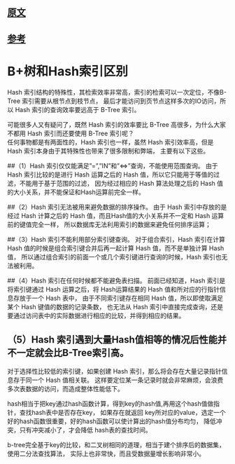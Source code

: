 
## [原文](https://blog.csdn.net/maybe3is3u5/article/details/52426401)

## [参考](https://blog.csdn.net/timchen525/article/details/77691190)

# B+树和Hash索引区别

Hash 索引结构的特殊性，其检索效率非常高，索引的检索可以一次定位，不像B-Tree 索引需要从根节点到枝节点，
最后才能访问到页节点这样多次的IO访问，所以 Hash 索引的查询效率要远高于 B-Tree 索引。

可能很多人又有疑问了，既然 Hash 索引的效率要比 B-Tree 高很多，为什么大家不都用 Hash 索引而还要使用 B-Tree 索引呢？   
任何事物都是有两面性的，Hash 索引也一样，虽然 Hash 索引效率高，但是 Hash 索引本身由于其特殊性也带来了很多限制和弊端，
主要有以下这些。

##（1）Hash 索引仅仅能满足”=”,”IN”和”<=>”查询，不能使用范围查询。
由于 Hash 索引比较的是进行 Hash 运算之后的 Hash 值，所以它只能用于等值的过滤，不能用于基于范围的过滤，
因为经过相应的 Hash 算法处理之后的 Hash 值的大小关系，并不能保证和Hash运算前完全一样。

##（2）Hash 索引无法被用来避免数据的排序操作。
由于 Hash 索引中存放的是经过 Hash 计算之后的 Hash 值，而且Hash值的大小关系并不一定和 Hash 运算前的键值完全一样，
所以数据库无法利用索引的数据来避免任何排序运算；

##（3）Hash 索引不能利用部分索引键查询。
对于组合索引，Hash 索引在计算 Hash 值的时候是组合索引键合并后再一起计算 Hash 值，而不是单独计算 Hash 值，
所以通过组合索引的前面一个或几个索引键进行查询的时候，Hash 索引也无法被利用。

##（4）Hash 索引在任何时候都不能避免表扫描。
前面已经知道，Hash 索引是将索引键通过 Hash 运算之后，将 Hash运算结果的 Hash 值和所对应的行指针信息存放于一个 Hash 表中，
由于不同索引键存在相同 Hash 值，所以即使取满足某个 Hash 键值的数据的记录条数，
也无法从 Hash 索引中直接完成查询，还是要通过访问表中的实际数据进行相应的比较，并得到相应的结果。

## （5）Hash 索引遇到大量Hash值相等的情况后性能并不一定就会比B-Tree索引高。
对于选择性比较低的索引键，如果创建 Hash 索引，那么将会存在大量记录指针信息存于同一个 Hash 值相关联。
这样要定位某一条记录时就会非常麻烦，会浪费多次表数据的访问，而造成整体性能低下。

hash相当于把key通过hash函数计算，得到key的hash值,再用这个hash值做指针，查找hash表中是否存在key，
如果存在就返回 key所对应的value，选定一个好的hash函数很重要，好的hash函数可以使计算出的hash值分布均匀，
降低冲突，只有冲突减小了，才会降低 hash表的查找时间。

b-tree完全基于key的比较，和二叉树相同的道理，相当于建个排序后的数据集，使用二分法查找算法，
实际上也非常快，而且受数据量增长影响非常小。
